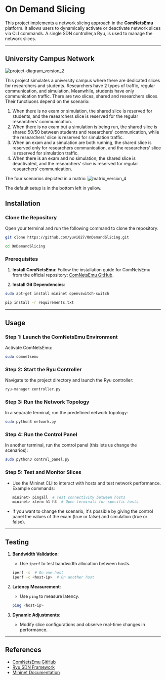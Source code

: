 # On Demand Slicing
This project implements a network slicing approach in the **ComNetsEmu** platform. It allows users to dynamically activate or deactivate network slices via CLI commands. A single SDN controller,a Ryu, is used to manage the network slices.

---

## **University Campus Network**
![project-diagram_version_2](https://github.com/user-attachments/assets/1cfa6fbe-4ad9-4b53-a04b-e418e9eedb01)

This project simulates a university campus where there are dedicated slices for researchers and students. Researchers have 2 types of traffic, regular communication, and simulation. Meanwhile, students have only communication traffic. There are two slices, shared and researchers slices. Their functiuons depend on the scenario:

1. When there is no exam or simulation, the shared slice is reserved for students, and the researchers slice is reserved for the regular researchers' communication.
2. When there is no exam but a simulation is being run, the shared slice is shared 50/50 between students and researchers' communication, while the researchers' slice is reserved for simulation traffic.
3. When an exam and a simulation are both running, the shared slice is reserved only for researchers communication, and the researchers' slice is reserved for simulation traffic.
4. When there is an exam and no simulation, the shared slice is deactivated, and the researchers' slice is reserved for regular researchers' communication.

The four scenarios depicted in a matrix:
![matrix_version_4](https://github.com/user-attachments/assets/496e5e34-02e6-435b-952b-74b7d53f1000)

The default setup is in the bottom left in yellow.


## **Installation**

### Clone the Repository 
Open your terminal and run the following command to clone the repository:

```bash
git clone https://github.com/yuvi027/OnDemandSlicing.git

cd OnDemandSlicing
```
### Prerequisites 

1. **Install ComNetsEmu**:
   Follow the installation guide for ComNetsEmu from the official repository: [ComNetsEmu GitHub](https://github.com/stevelorenz/comnetsemu).
   
1. **Install Git Dependencies**:
```bash
sudo apt-get install mininet openvswitch-switch

pip install -r requirements.txt
```
---

## **Usage**

### Step 1: Launch the ComNetsEmu Environment

Activate ComNetsEmu:

```bash
sudo comnetsemu
```

### Step 2: Start the Ryu Controller

Navigate to the project directory and launch the Ryu controller:

```bash
ryu-manager controller.py
```

### Step 3: Run the Network Topology

In a separate terminal, run the predefined network topology:

```bash
sudo python3 network.py
```

### Step 4: Run the Control Panel

In another terminal, run the control panel (this lets us change the scenarios):

```bash
sudo python3 control_panel.py
```

### Step 5: Test and Monitor Slices

- Use the Mininet CLI to interact with hosts and test network performance. Example commands:

  ```bash
  mininet> pingall  # Test connectivity between hosts
  mininet> xterm h1 h3  # Open terminals for specific hosts
  ```

- If you want to change the scenario, it's possible by giving the control panel the values of the exam (true or false) and simulation (true or false).
---

## **Testing**

1. **Bandwidth Validation**:
   - Use `iperf` to test bandwidth allocation between hosts.
   ```bash
   iperf -s  # On one host
   iperf -c <host-ip>  # On another host
   ```

2. **Latency Measurement**:
   - Use `ping` to measure latency.
   ```bash
   ping <host-ip>
   ```

3. **Dynamic Adjustments**:
   - Modify slice configurations and observe real-time changes in performance.

---

## **References**

- [ComNetsEmu GitHub](https://github.com/stevelorenz/comnetsemu)
- [Ryu SDN Framework](https://ryu.readthedocs.io/en/latest/)
- [Mininet Documentation](http://mininet.org/walkthrough/)

